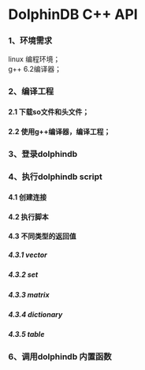 # DolphinDB C++ API
### 1、环境需求
 linux 编程环境；  
 g++ 6.2编译器；  
 
### 2、编译工程
#### 2.1 下载so文件和头文件；
#### 2.2 使用g++编译器，编译工程；

### 3、登录dolphindb


### 4、执行dolphindb script
#### 4.1 创建连接
#### 4.2 执行脚本
#### 4.3 不同类型的返回值
##### 4.3.1 vector
##### 4.3.2 set
##### 4.3.3 matrix
##### 4.3.4 dictionary
##### 4.3.5 table

### 6、调用dolphindb 内置函数











 
